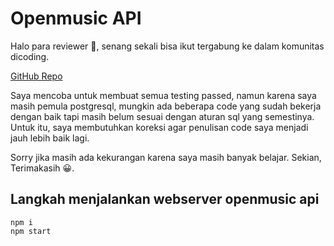 # Openmusic API

Halo para reviewer 👋, senang sekali bisa ikut tergabung ke dalam komunitas dicoding.

[GitHub Repo](https://github.com/boedegoat/dicoding-openmusic-api)

Saya mencoba untuk membuat semua testing passed, namun karena saya masih pemula postgresql, mungkin ada beberapa code yang sudah bekerja dengan baik tapi masih belum sesuai dengan aturan sql yang semestinya. Untuk itu, saya membutuhkan koreksi agar penulisan code saya menjadi jauh lebih baik lagi.

Sorry jika masih ada kekurangan karena saya masih banyak belajar. Sekian, Terimakasih 😀.

## Langkah menjalankan webserver openmusic api

```
npm i
npm start
```
